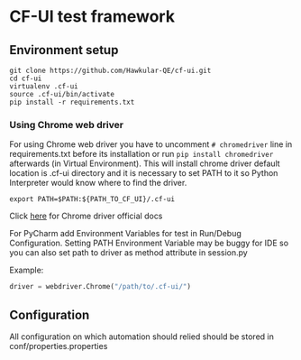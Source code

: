 # CF-UI test framework

## Environment setup
```shell
git clone https://github.com/Hawkular-QE/cf-ui.git
cd cf-ui
virtualenv .cf-ui
source .cf-ui/bin/activate
pip install -r requirements.txt
```
### Using Chrome web driver
For using Chrome web driver you have to uncomment ```# chromedriver``` line in requirements.txt before its installation
or run ```pip install chromedriver``` afterwards (in Virtual Environment). This will install chrome driver default location is .cf-ui directory and it is necessary to set PATH to it so Python Interpreter would know where to find the driver.
```shell
export PATH=$PATH:${PATH_TO_CF_UI}/.cf-ui
```
Click [here](https://sites.google.com/a/chromium.org/chromedriver/home) for Chrome driver official docs

For PyCharm add Environment Variables for test in Run/Debug Configuration. Setting PATH Environment Variable may be buggy for IDE so you can also set path to driver as method attribute in session.py

Example:
```python
driver = webdriver.Chrome("/path/to/.cf-ui/")
```
## Configuration
All configuration on which automation should relied should be stored in conf/properties.properties
